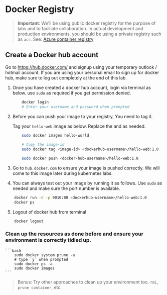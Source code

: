 # Docker Registry

> **Important**: We'll be using public docker registry for the purpose of labs and to faciliate collaboration. In actual development and production environments, you should be using a private registry such as `acr`. See: [Azure container registry](https://azure.microsoft.com/en-gb/services/container-registry/)

## Create a Docker hub account

Go to https://hub.docker.com/ and signup using your temporary outlook / hotmail account. If you are using your personal email to sign up for docker hub, make sure to log out completely at the end of this lab.

1. Once you have created a docker hub account, login via terminal as below. use `sudo` as required if you get permission denied.

    ```bash
        docker login
        # Enter your username and password when prompted
    ```

2. Before you can push your image to your registry, You need to tag it. 

    Tag your `hello-web` image as below. Replace the <image-id> and <dockerhub-username> as needed.

    ```bash
        sudo docker images hello-world 
        
        # Copy the image-id
        sudo docker tag <image-id> <dockerhub-username>/hello-web:1.0

        sudo docker push <docker-hub-username>/hello-web:1.0
    ```

3. Go to `hub.docker.com` to ensure your image is pushed correctly. We will come to this image later during kubernetes labs.

4. You can always test out your image by running it as follows. Use `sudo` as needed and make sure the port number is available.

```bash
    docker run -d -p 9010:80 <dockerhub-username>/hello-web:1.0
    docker ps
```

5. Logout of docker hub from terminal

```bash
    docker logout
```

### Clean up the resources as done before and ensure your environment is correctly tidied up.   

    ```bash
        sudo docker system prune -a
        # type `y` when prompted
        sudo docker ps -a
        sudo docker images
    ```
> Bonus: Try other approaches to clean up your environment too. `rmi`, `prune container`, etc.